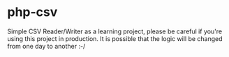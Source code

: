 # php-csv
Simple CSV Reader/Writer as a learning project, please be careful if you're using this project in production. It is possible that the logic will be changed from one day to another :-/
